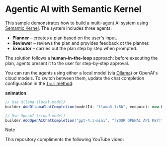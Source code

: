 # Agentic AI with Semantic Kernel

This sample demonstrates how to build a multi-agent AI system using [Semantic Kernel](https://github.com/microsoft/semantic-kernel). The system includes three agents:

- **Planner** – creates a plan based on the user's input.
- **Reviewer** – reviews the plan and provides feedback ot the planner.
- **Executor** – carries out the plan step by step when prompted.

The solution follows a **human-in-the-loop** approach: before executing the plan, agents present it to the user for step-by-step approval.

You can run the agents using either a local model (via [Ollama](https://ollama.com)) or OpenAI's cloud models. To switch between them, update the chat completion configuration in the [`Init` method](https://github.com/Alexgoon/agentic-ai-with-semantic-kernel/blob/f1b5f8390ba2669723910c4a252319e2bd4bb406/HealthyCoding_Agentic/Infrastructure/AgentService.cs#L17):

**animation**

```csharp
// Use Ollama (local model)
builder.AddOllamaChatCompletion(modelId: "llama3.1:8b", endpoint: new Uri("http://localhost:11434/"));

// Use OpenAI (cloud model)
builder.AddOpenAIChatCompletion("gpt-4.1-mini", "[YOUR OPENAI API KEY]");
```

> [!Note]  
> This repository compliments the following YouTube video: 
